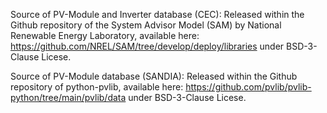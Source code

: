 Source of PV-Module and Inverter database (CEC):
Released within the Github repository of the System Advisor Model (SAM) by National Renewable Energy Laboratory, available here: 
https://github.com/NREL/SAM/tree/develop/deploy/libraries
under BSD-3-Clause Licese.

Source of PV-Module database (SANDIA):
Released within the Github repository of python-pvlib, available here: 
https://github.com/pvlib/pvlib-python/tree/main/pvlib/data
under BSD-3-Clause Licese.
